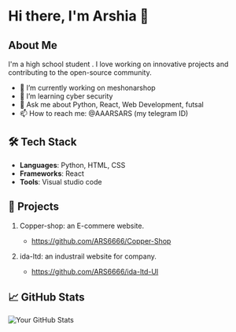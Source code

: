 # Hi there, I'm Arshia 👋

## About Me
I'm a high school student . I love working on innovative projects and contributing to the open-source community.

- 🔭 I’m currently working on meshonarshop
- 🌱 I’m learning cyber security
- 💬 Ask me about Python, React, Web Development, futsal
- 📫 How to reach me: @AAARSARS (my telegram ID)
## 🛠 Tech Stack
- **Languages**: Python, HTML, CSS
- **Frameworks**: React
- **Tools**: Visual studio code

## 🌟 Projects
1. Copper-shop: an E-commere website.
   - https://github.com/ARS6666/Copper-Shop

2. ida-ltd: an industrail website for company.
   - https://github.com/ARS6666/ida-ltd-UI
## 📈 GitHub Stats
![Your GitHub Stats](https://github-readme-stats.vercel.app/api?username=ARS6666&show_icons=true)
